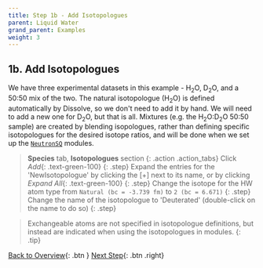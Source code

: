 ```yaml
---
title: Step 1b - Add Isotopologues
parent: Liquid Water
grand_parent: Examples
weight: 3
---
```


## 1b. Add Isotopologues

We have three experimental datasets in this example - H<sub>2</sub>O, D<sub>2</sub>O, and a 50:50 mix of the two. The natural isotopologue (H<sub>2</sub>O) is defined automatically by Dissolve, so we don't need to add it by hand. We will need to add a new one for D<sub>2</sub>O, but that is all. Mixtures (e.g. the H<sub>2</sub>O:D<sub>2</sub>O 50:50 sample) are created by blending isopologues, rather than defining specific isotopologues for the desired isotope ratios, and will be done when we set up the [`NeutronSQ`](../../userguide/modules/neutronsq) modules.

> **Species** tab, **Isotopologues** section
{: .action .action_tabs}
> Click _Add_{: .text-green-100}
{: .step}
> Expand the entries for the 'NewIsotopologue' by clicking the [+] next to its name, or by clicking _Expand All_{: .text-green-100}
{: .step}
> Change the isotope for the HW atom type from `Natural (bc = -3.739 fm)` to `2 (bc = 6.671)`
{: .step}
> Change the name of the isotopologue to 'Deuterated' (double-click on the name to do so)
{: .step}

> Exchangeable atoms are not specified in isotopologue definitions, but instead are indicated when using the isotopologues in modules.
{: .tip}

[Back to Overview](/docs/examples/water/){: .btn }   [Next Step](/docs/examples/water/step2){: .btn .right}
